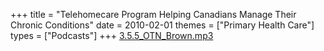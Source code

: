 +++
title = "Telehomecare Program Helping Canadians Manage Their Chronic Conditions"
date = 2010-02-01
themes = ["Primary Health Care"]
types = ["Podcasts"]
+++
[3.5.5\_OTN\_Brown.mp3](/files/3.5.5_OTN_Brown.mp3)
